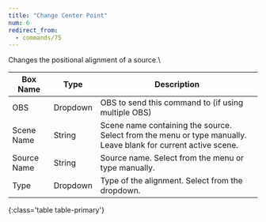 ```yaml
---
title: "Change Center Point"
num: 6
redirect_from:
  - commands/75
---
```


Changes the positional alignment of a source.\

| Box Name | Type | Description | 
|-------|--------|--------
|OBS|Dropdown|OBS to send this command to (if using multiple OBS)|
|Scene Name|	String	|Scene name containing the source. Select from the menu or type manually. Leave blank for current active scene.
|Source Name|	String|	Source name. Select from the menu or type manually. 
|Type| Dropdown |Type of the alignment. Select from the dropdown.
{:class='table table-primary'}









